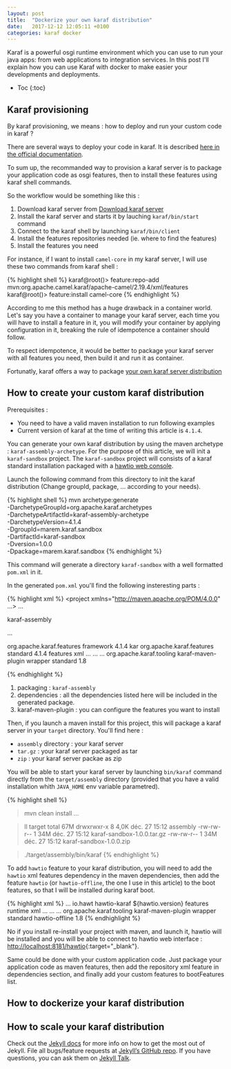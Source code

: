 ```yaml
---
layout: post
title:  "Dockerize your own karaf distribution"
date:   2017-12-12 12:05:11 +0100
categories: karaf docker
---
```


Karaf is a powerful osgi runtime environment which you can use to run your java apps: from web applications to integration services.
In this post I'll explain how you can use Karaf with docker to make easier your developments and deployments.

* Toc
{:toc}

## Karaf provisioning

By karaf provisioning, we means : how to deploy and run your custom code in karaf ?

There are several ways to deploy your code in karaf. It is described [here in the official documentation][karaf-provisioning].

To sum up, the recommanded way to provision a karaf server is to package your application code as osgi features, then to install these features using karaf shell commands.

So the workflow would be something like this :
1. Download karaf server from [Download karaf server][karaf-download]
2. Install the karaf server and starts it by lauching `karaf/bin/start` command
3. Connect to the karaf shell by launching `karaf/bin/client`
4. Install the features repositories needed (ie. where to find the features)
5. Install the features you need

For instance, if I want to install `camel-core` in my karaf server, I will use these two commands from karaf shell :

{% highlight shell %}
karaf@root()> feature:repo-add mvn:org.apache.camel.karaf/apache-camel/2.19.4/xml/features
karaf@root()> feature:install camel-core
{% endhighlight %}

According to me this method has a huge drawback in a container world. Let's say you have a container to manage your karaf server, each time you will have to install a feature in it, you will modify your container by applying configuration in it, breaking the rule of idempotence a container should follow. 

To respect idempotence, it would be better to package your karaf server with all features you need, then build it and run it as container.

Fortunatly, karaf offers a way to package [your own karaf server distribution][karaf-custom-distribution]


## How to create your custom karaf distribution

Prerequisites :
* You need to have a valid maven installation to run following examples
* Current version of karaf at the time of writing this article is `4.1.4`.


You can generate your own karaf distribution by using the maven archetype : `karaf-assembly-archetype`.
For the purpose of this article, we will init a `karaf-sandbox` project. 
The `karaf-sandbox` project will consists of a karaf standard installation packaged with a [hawtio web console][hawtio].


Launch the following command from this directory to init the karaf distribution (Change groupId, package, ... according to your needs).

{% highlight shell %}
mvn archetype:generate \
  -DarchetypeGroupId=org.apache.karaf.archetypes \
  -DarchetypeArtifactId=karaf-assembly-archetype \
  -DarchetypeVersion=4.1.4 \
  -DgroupId=marem.karaf.sandbox \
  -DartifactId=karaf-sandbox \
  -Dversion=1.0.0 \
  -Dpackage=marem.karaf.sandbox
{% endhighlight %}

This command will generate a directory `karaf-sandbox` with a well formatted `pom.xml` in it.

In the generated `pom.xml` you'll find the following insteresting parts :

{% highlight xml %}
<project xmlns="http://maven.apache.org/POM/4.0.0" ...>
...

  <packaging>karaf-assembly</packaging>

  ...

  <dependencies>
    <dependency>
        <groupId>org.apache.karaf.features</groupId>
        <artifactId>framework</artifactId>
        <version>4.1.4</version>
        <type>kar</type>
    </dependency>
    <dependency>
        <groupId>org.apache.karaf.features</groupId>
        <artifactId>standard</artifactId>
        <version>4.1.4</version>
        <classifier>features</classifier>
        <type>xml</type>
    </dependency>
    ...
  </dependencies>
  <build>
    ...
    <plugins>
      ...
      <plugin>
        <groupId>org.apache.karaf.tooling</groupId>
        <artifactId>karaf-maven-plugin</artifactId>
        <configuration>
            <installedFeatures>
                <feature>wrapper</feature>
            </installedFeatures>
            <!-- <startupFeatures/> -->
            <bootFeatures>
                <!-- standard distribution -->
                <feature>standard</feature>
                <!-- minimal distribution -->
                <!--<feature>minimal</feature>-->
            </bootFeatures>
            <javase>1.8</javase>
        </configuration>
      </plugin>
    </plugins>
  </build>
</project>

{% endhighlight %}

1. packaging : `karaf-assembly`
2. dependencies : all the dependencies listed here will be included in the generated package.
3. karaf-maven-plugin : you can configure the features you want to install

Then, if you launch a maven install for this project, this will package a karaf server in your `target` directory. You'll find here :
* `assembly` directory : your karaf server
* `tar.gz` : your karaf server packaged as tar
* `zip` : your karaf server packae as zip

You will be able to start your karaf server by launching `bin/karaf` command directly from the `target/assembly` directory (provided that you have a valid installation whith `JAVA_HOME` env variable parametred).

{% highlight shell %}
> mvn clean install
...

> ll target 
total 67M
drwxrwxr-x 8 4,0K déc.  27 15:12 assembly
-rw-rw-r-- 1 34M  déc.  27 15:12 karaf-sandbox-1.0.0.tar.gz
-rw-rw-r-- 1 34M  déc.  27 15:12 karaf-sandbox-1.0.0.zip

>./target/assembly/bin/karaf
{% endhighlight %}

To add `hawtio` feature to your karaf distribution, you will need to add the `hawtio` xml features dependency in the maven dependencies, then add the feature `hawtio` (or `hawtio-offline`, the one I use in this article) to the boot features, so that I will be installed during karaf boot.

{% highlight xml %}
  <dependencies>
    ...
    <dependency>
        <groupId>io.hawt</groupId>
        <artifactId>hawtio-karaf</artifactId>
        <version>${hawtio.version}</version>
        <classifier>features</classifier>
        <scope>runtime</scope>
        <type>xml</type>
    </dependency>
  </dependencies>
  ...
  <build>
    ...
    <plugins>
      ...
      <plugin>
        <groupId>org.apache.karaf.tooling</groupId>
        <artifactId>karaf-maven-plugin</artifactId>
        <configuration>
            <installedFeatures>
                <feature>wrapper</feature>
            </installedFeatures>
            <!-- <startupFeatures/> -->
            <bootFeatures>
                <!-- standard distribution -->
                <feature>standard</feature>
                <feature>hawtio-offline</feature>
            </bootFeatures>
            <javase>1.8</javase>
        </configuration>
      </plugin>
    </plugins>
  </build>
{% endhighlight %}

No if you install re-install your project with maven, and launch it, hawtio will be installed and you will be able to connect to hawtio web interface : [http://localhost:8181/hawtio](http://localhost:8181/hawtio){:target="_blank"}.

Same could be done with your custom application code. Just package your application code as maven features, then add the repository xml feature in dependencies section, and finally add your custom features to bootFeatures list.

## How to dockerize your karaf distribution

## How to scale your karaf distribution

Check out the [Jekyll docs][jekyll-docs] for more info on how to get the most out of Jekyll. File all bugs/feature requests at [Jekyll’s GitHub repo][jekyll-gh]. If you have questions, you can ask them on [Jekyll Talk][jekyll-talk].

[karaf-download]: [http://karaf.apache.org/download.html]
[karaf-provisioning]: https://karaf.apache.org/manual/latest/provisioning
[karaf-custom-distribution]:https://github.com/apache/karaf/blob/master/manual/src/main/asciidoc/developer-guide/custom-distribution.adoc
[hawtio]: http://hawt.io/

[jekyll-docs]: https://jekyllrb.com/docs/home
[jekyll-gh]:   https://github.com/jekyll/jekyll
[jekyll-talk]: https://talk.jekyllrb.com/
